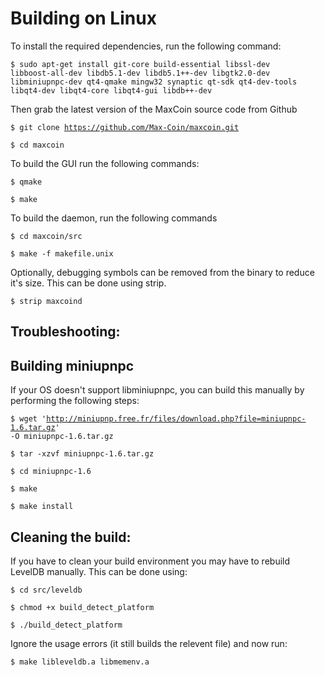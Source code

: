 Building on Linux
===============

To install the required dependencies, run the following command:

<code>$ sudo apt-get install git-core build-essential libssl-dev libboost-all-dev libdb5.1-dev libdb5.1++-dev libgtk2.0-dev libminiupnpc-dev qt4-qmake mingw32 synaptic qt-sdk qt4-dev-tools libqt4-dev libqt4-core libqt4-gui libdb++-dev</code>

Then grab the latest version of the MaxCoin source code from Github

<code>$ git clone https://github.com/Max-Coin/maxcoin.git</code>

<code>$ cd maxcoin</code>

To build the GUI run the following commands:

<code>$ qmake</code>

<code>$ make</code>

To build the daemon, run the following commands

<code>$ cd maxcoin/src</code>

<code>$ make -f makefile.unix</code>

Optionally, debugging symbols can be removed from the binary to reduce it's size. This can be done using strip.

<code>$ strip maxcoind</code>

Troubleshooting:
-------------

Building miniupnpc
----------------

If your OS doesn't support libminiupnpc, you can build this manually by performing the following steps:

<code>$ wget 'http://miniupnp.free.fr/files/download.php?file=miniupnpc-1.6.tar.gz' -O miniupnpc-1.6.tar.gz</code>

<code>$ tar -xzvf miniupnpc-1.6.tar.gz</code>

<code>$ cd miniupnpc-1.6</code>
	
<code>$ make</code>

<code>$ make install</code>

Cleaning the build:
----------------

If you have to clean your build environment you may have to rebuild LevelDB manually. This can be done using:

<code>$ cd src/leveldb</code>

<code>$ chmod +x build_detect_platform</code>

<code>$ ./build_detect_platform</code>

Ignore the usage errors (it still builds the relevent file) and now run:

<code>$ make libleveldb.a libmemenv.a</code>
